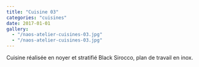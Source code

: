 ```yaml
---
title: "Cuisine 03"
categories: "cuisines"
date: 2017-01-01
gallery:
  - "/naos-atelier-cuisines-03.jpg"
  - "/naos-atelier-cuisines-03.jpg"
---
```


Cuisine réalisée en noyer et stratifié Black Sirocco, plan de travail en inox.